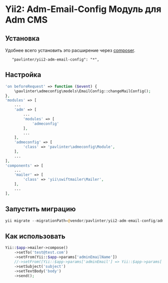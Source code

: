 Yii2: Adm-Email-Config Модуль для Adm CMS
===================

Установка
-------------------
Удобнее всего установить это расширение через [composer](http://getcomposer.org/download/).

```
   "pavlinter/yii2-adm-email-config": "*",
```

Настройка
-------------------
```php
'on beforeRequest' => function ($event) {
    \pavlinter\admeconfig\models\EmailConfig::changeMailConfig();
},
'modules' => [
    ...
    'adm' => [
        ...
        'modules' => [
            'admeconfig'
        ],
        ...
    ],
    'admeconfig' => [
        'class' => 'pavlinter\admeconfig\Module',
    ],
    ...
],
'components' => [
    ...
    'mailer' => [
        'class' => 'yii\swiftmailer\Mailer',
    ],
    ...
],
```

Запустить миграцию
-------------------
```php
yii migrate --migrationPath=@vendor/pavlinter/yii2-adm-email-config/admeconfig/migrations
```

Как использовать
-------------------
```php
Yii::$app->mailer->compose()
    ->setTo('test@test.com')
    ->setFrom(Yii::$app->params['adminEmailName'])
    //->setFrom([Yii::$app->params['adminEmail'] => Yii::$app->params['adminName']])
    ->setSubject('subject')
    ->setTextBody('body')
    ->send();
```